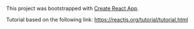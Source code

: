 This project was bootstrapped with [Create React App](https://github.com/facebookincubator/create-react-app).

Tutorial based on the following link: https://reactjs.org/tutorial/tutorial.html
